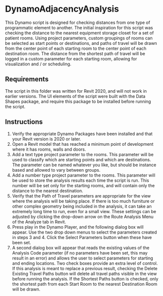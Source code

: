 # DynamoAdjacencyAnalysis
This Dynamo script is designed for checking distances from one type of programmatic element to another.  The initial inspiration for this script was checking the distance to the nearest equipment storage closet for a set of patient rooms.  Using project parameters, custom groupings of rooms can be selected as start points or destinations, and paths of travel will be drawn from the center point of each starting room to the center point of each destination room.  The distance from the shortest path of travel will be logged in a custom parameter for each starting room, allowing for visualization and / or scheduling. 

## Requirements ##
The script in this folder was written for Revit 2020, and will not work in earlier versions.  The UI elements of the script were built with the Data Shapes package, and require this package to be installed before running the script.

## Instructions ##

1. Verify the appropriate Dynamo Packages have been installed and that your Revit version is 2020 or later.
2. Open a Revit model that has reached a minimum point of development where it has rooms, walls and doors.
3. Add a text type project parameter to the rooms.  This parameter will be used to classify which are starting points and which are destinations.  The parameter can be named whatever you like, but should be instance based and allowed to vary between groups.
4. Add a number type project parameter to the rooms.  This parameter will be used to store the analysis results each time the script is run.  This number will be set only for the starting rooms, and will contain only the distance to the nearest destination.
5. Verify that the Path of Travel parameters are appropriate for the view where the analysis will be taking place.  If there is too much furniture or other complex geometry being included in the analysis, it can take an extremely long time to run, even for a small view.  These settings can be adjusted by clicking the drop-down arrow on the Route Analysis Menu of the Analyze tab in Revit.
6. Press play in the Dynamo Player, and the following dialog box will appear.  Use the two drop down menus to select the parameters created in steps 3 and 4.  Click the Select Parameters button when these have been set.
7. A second dialog box will appear that reads the existing values of the Analysis Code parameter (if no parameters have been set, this may result in an error) and allows the user to select parameters for starting and ending locations.  Two check boxes provide an extra level of control.  If this analysis is meant to replace a previous result, checking the Delete Existing Travel Paths button will delete all travel paths visible in the view before running the analysis.  If the Shortest Paths button is checked, only the shortest path from each Start Room to the nearest Destination Room will be drawn.
